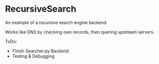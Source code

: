 # RecursiveSearch
An example of a recursive search engine backend.

Works like DNS by checking own records, then quering upstream servers.

ToDo:
- Finish Searcher.py Backend
- Testing & Debugging
